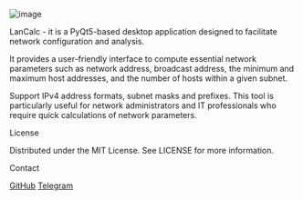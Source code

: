 ![image](https://github.com/KPbICO6Ou/lancalc/assets/171623858/426277bf-f220-4ff9-b3f0-2e67f3ff619e)

LanCalc - it is a PyQt5-based desktop application designed to facilitate network configuration and analysis.

It provides a user-friendly interface to compute essential network parameters such as network address, broadcast address, the minimum and maximum host addresses, and the number of hosts within a given subnet. 

Support IPv4 address formats, subnet masks and prefixes. This tool is particularly useful for network administrators and IT professionals who require quick calculations of network parameters.

License

Distributed under the MIT License. See LICENSE for more information.

Contact

[GitHub](https://github.com/KPbICO6Ou/lancalc) [Telegram](https://t.me/wachawo) 
